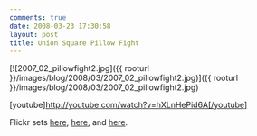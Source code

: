 ```yaml
---
comments: true
date: 2008-03-23 17:30:58
layout: post
title: Union Square Pillow Fight
---
```


[![2007_02_pillowfight2.jpg]({{ rooturl }}/images/blog/2008/03/2007_02_pillowfight2.jpg)]({{ rooturl }}/images/blog/2008/03/2007_02_pillowfight2.jpg)

[youtube]http://youtube.com/watch?v=hXLnHePid6A[/youtube]

Flickr sets [here](http://flickr.com/photos/kskobac/sets/72157604220991065/), [here](http://flickr.com/photos/missaleneous/sets/72157594554446166/), and [here](http://flickr.com/photos/kuniochi/sets/72157604203776404/).
